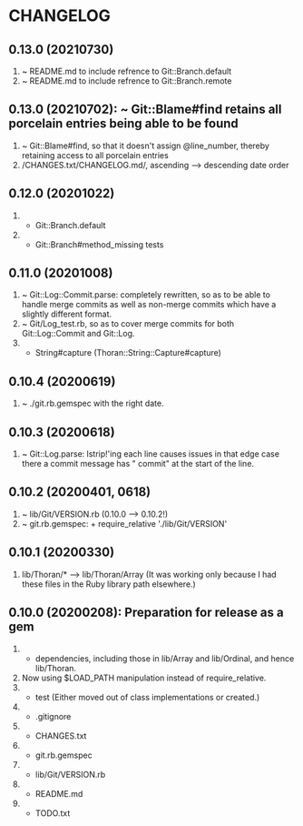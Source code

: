 # CHANGELOG

## 0.13.0 (20210730)
1. ~ README.md to include refrence to Git::Branch.default
2. ~ README.md to include refrence to Git::Branch.remote

## 0.13.0 (20210702): ~ Git::Blame#find retains all porcelain entries being able to be found
1. ~ Git::Blame#find, so that it doesn't assign @line_number, thereby retaining access to all porcelain entries
2. /CHANGES.txt/CHANGELOG.md/, ascending --> descending date order

## 0.12.0 (20201022)
1. + Git::Branch.default
2. + Git::Branch#method_missing tests

## 0.11.0 (20201008)
1. ~ Git::Log::Commit.parse: completely rewritten, so as to be able to handle merge commits as well as non-merge commits which have a slightly different format.
2. ~ Git/Log_test.rb, so as to cover merge commits for both Git::Log::Commit and Git::Log.
3. + String#capture (Thoran::String::Capture#capture)

## 0.10.4 (20200619)
1. ~ ./git.rb.gemspec with the right date.

## 0.10.3 (20200618)
1. ~ Git::Log.parse: lstrip!'ing each line causes issues in that edge case there a commit message has "   commit" at the start of the line.

## 0.10.2 (20200401, 0618)
1. ~ lib/Git/VERSION.rb (0.10.0 --> 0.10.2!)
2. ~ git.rb.gemspec: + require_relative './lib/Git/VERSION'

## 0.10.1 (20200330)
1. lib/Thoran/* --> lib/Thoran/Array (It was working only because I had these files in the Ruby library path elsewhere.)

## 0.10.0 (20200208): Preparation for release as a gem
1. + dependencies, including those in lib/Array and lib/Ordinal, and hence lib/Thoran.
2. Now using $LOAD_PATH manipulation instead of require_relative.
3. + test (Either moved out of class implementations or created.)
4. + .gitignore
5. + CHANGES.txt
6. + git.rb.gemspec
7. + lib/Git/VERSION.rb
8. + README.md
9. + TODO.txt
